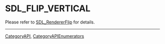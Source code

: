 # SDL_FLIP_VERTICAL

Please refer to [SDL_RendererFlip](SDL_RendererFlip) for details.

----
[CategoryAPI](CategoryAPI), [CategoryAPIEnumerators](CategoryAPIEnumerators)

